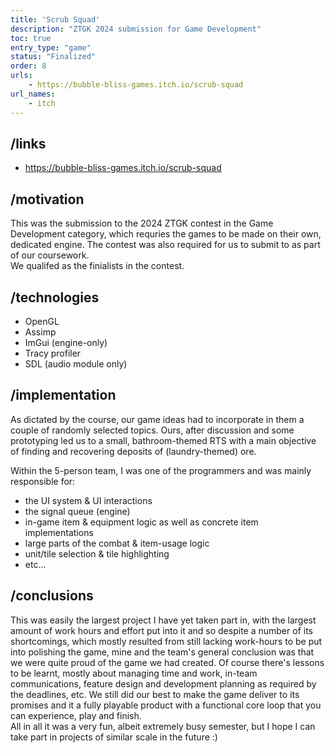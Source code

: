 ```yaml
---
title: 'Scrub Squad'
description: "ZTGK 2024 submission for Game Development"
toc: true
entry_type: "game"
status: "Finalized"
order: 8
urls:
    - https://bubble-bliss-games.itch.io/scrub-squad
url_names:
    - itch
---
```


## /links

- https://bubble-bliss-games.itch.io/scrub-squad

## /motivation

This was the submission to the 2024 ZTGK contest in the Game Development category, which requries the games to be made on their own, dedicated engine.
The contest was also required for us to submit to as part of our coursework. \
We qualifed as the finialists in the contest.

## /technologies

- OpenGL
- Assimp
- ImGui (engine-only)
- Tracy profiler
- SDL (audio module only)

## /implementation

As dictated by the course, our game ideas had to incorporate in them a couple of randomly selected topics.
Ours, after discussion and some prototyping led us to a small, bathroom-themed RTS with a main objective of finding and recovering deposits of (laundry-themed) ore.

Within the 5-person team, I was one of the programmers and was mainly responsible for:
- the UI system & UI interactions
- the signal queue (engine)
- in-game item & equipment logic as well as concrete item implementations
- large parts of the combat & item-usage logic
- unit/tile selection & tile highlighting
- etc...

## /conclusions

This was easily the largest project I have yet taken part in, with the largest amount of work hours and effort put into it and so despite a number of its shortcomings, which mostly resulted from still lacking work-hours to be put into polishing the game, mine and the team's general conclusion was that we were quite proud of the game we had created. Of course there's lessons to be learnt, mostly about managing time and work, in-team communications, feature design and development planning as required by the deadlines, etc. We still did our best to make the game deliver to its promises and it a fully playable product with a functional core loop that you can experience, play and finish. \
All in all it was a very fun, albeit extremely busy semester, but I hope I can take part in projects of similar scale in the future :)
